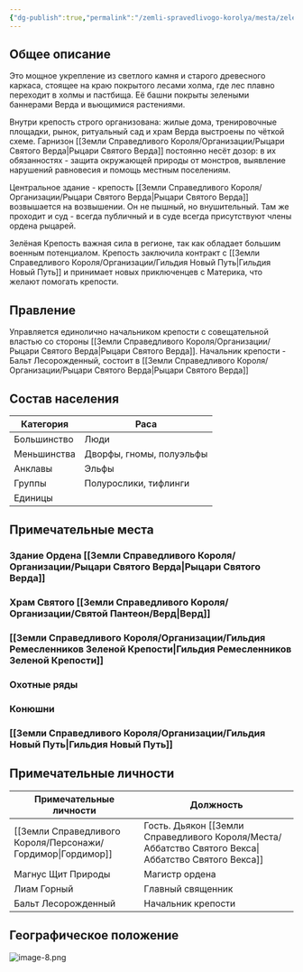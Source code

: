 ```yaml
---
{"dg-publish":true,"permalink":"/zemli-spravedlivogo-korolya/mesta/zelenaya-krepost/"}
---
```


## Общее описание
Это мощное укрепление из светлого камня и старого древесного каркаса, стоящее на краю покрытого лесами холма, где лес плавно переходит в холмы и пастбища. Её башни покрыты зелеными баннерами Верда и вьющимися растениями.

Внутри крепость строго организована: жилые дома, тренировочные площадки, рынок, ритуальный сад и храм Верда выстроены по чёткой схеме. Гарнизон [[Земли Справедливого Короля/Организации/Рыцари Святого Верда\|Рыцари Святого Верда]] постоянно несёт дозор: в их обязанностях - защита окружающей природы от монстров, выявление нарушений равновесия и помощь местным поселениям.

Центральное здание - крепость [[Земли Справедливого Короля/Организации/Рыцари Святого Верда\|Рыцари Святого Верда]] возвышается на возвышении. Он не пышный, но внушительный. Там же проходит и суд - всегда публичный и в суде всегда присутствуют члены ордена рыцарей.

Зелёная Крепость важная сила в регионе, так как обладает большим военным потенциалом. Крепость заключила контракт с [[Земли Справедливого Короля/Организации/Гильдия Новый Путь\|Гильдия Новый Путь]] и принимает новых приключенцев с Материка, что желают помогать крепости.


## Правление

Управляется единолично начальником крепости с совещательной властью со стороны [[Земли Справедливого Короля/Организации/Рыцари Святого Верда\|Рыцари Святого Верда]]. Начальник крепости - Бальт Лесорожденный, состоит в [[Земли Справедливого Короля/Организации/Рыцари Святого Верда\|Рыцари Святого Верда]]

## Состав населения

| Категория   | Раса                     |
| ----------- | ------------------------ |
| Большинство | Люди                     |
| Меньшинства | Дворфы, гномы, полуэльфы |
| Анклавы     | Эльфы                    |
| Группы      | Полурослики, тифлинги    |
| Единицы     |                          |


## Примечательные места

### Здание Ордена [[Земли Справедливого Короля/Организации/Рыцари Святого Верда\|Рыцари Святого Верда]]

### Храм Святого [[Земли Справедливого Короля/Организации/Святой Пантеон/Верд\|Верд]]

### [[Земли Справедливого Короля/Организации/Гильдия Ремесленников Зеленой Крепости\|Гильдия Ремесленников Зеленой Крепости]]

### Охотные ряды

### Конюшни

### [[Земли Справедливого Короля/Организации/Гильдия Новый Путь\|Гильдия Новый Путь]]


## Примечательные личности

| Примечательные личности | Должность                                 |
| ----------------------- | ----------------------------------------- |
| [[Земли Справедливого Короля/Персонажи/Гордимор\|Гордимор]]            | Гость. Дьякон [[Земли Справедливого Короля/Места/Аббатство Святого Векса\|Аббатство Святого Векса]] |
| Магнус Щит Природы      | Магистр ордена                            |
| Лиам Горный             | Главный священник                         |
| Бальт Лесорожденный     | Начальник крепости                        |

## Географическое положение
![image-8.png](/img/user/%D0%9F%D0%BD%D0%B3%20%D1%82%D1%80%D0%B5%D1%88/image-8.png)